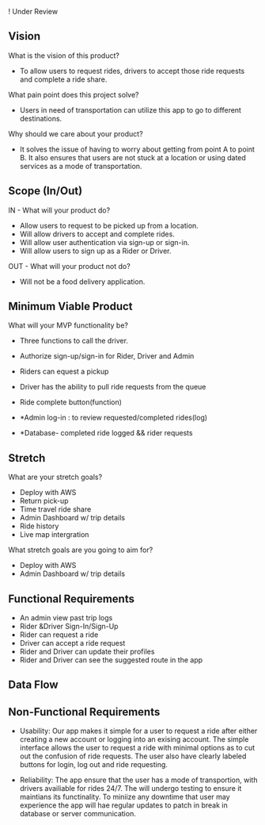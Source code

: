 ! Under Review


## Vision

What is the vision of this product?

  - To allow users to request rides, drivers to accept those ride requests and complete a ride share.

What pain point does this project solve?

  - Users in need of transportation can utilize this app to go to different destinations.

Why should we care about your product?

  - It solves the issue of having to worry about getting from point A to point B. It also ensures that users are not stuck at a location or using dated services as a mode of transportation.


## Scope (In/Out)

IN - What will your product do?

  - Allow users to request to be picked up from a location.
  - Will allow drivers to accept and complete rides.
  - Will allow user authentication via sign-up or sign-in.
  - Will allow users to sign up as a Rider or Driver.

OUT - What will your product not do?

 - Will not be a food delivery application.


## Minimum Viable Product

What will your MVP functionality be?

  - Three functions to call the driver.

  - Authorize sign-up/sign-in for Rider, Driver and Admin

  - Riders can equest a pickup

  - Driver has the ability to pull ride requests from the queue

  - Ride complete button(function)

  - *Admin log-in : to review requested/completed rides(log)

  - *Database- completed ride logged && rider requests



## Stretch

What are your stretch goals?

  - Deploy with AWS
  - Return pick-up
  - Time travel ride share
  - Admin Dashboard w/ trip details
  - Ride history
  - Live map intergration


What stretch goals are you going to aim for?

  - Deploy with AWS
  - Admin Dashboard w/ trip details

## Functional Requirements

   - An admin view past trip logs
   - Rider &Driver Sign-In/Sign-Up
   - Rider can request a ride
   - Driver can accept a ride request
   - Rider and Driver can update their profiles
   - Rider and Driver can see the suggested route in the app


## Data Flow




## Non-Functional Requirements

  - Usability: Our app makes it simple for a user to request a ride after either creating a new account or logging into an exising account. The simple interface allows the user to request a ride with minimal options as to cut out the confusion of ride requests. The user also have clearly labeled buttons for login, log out and ride requesting.


  - Reliability: The app ensure that the user has a mode of transportion, with drivers availiable for rides 24/7. The will undergo testing to ensure it maintians its functinality. To miniize any downtime that user may experience the app will hae regular updates to patch in break in database or server communication.

